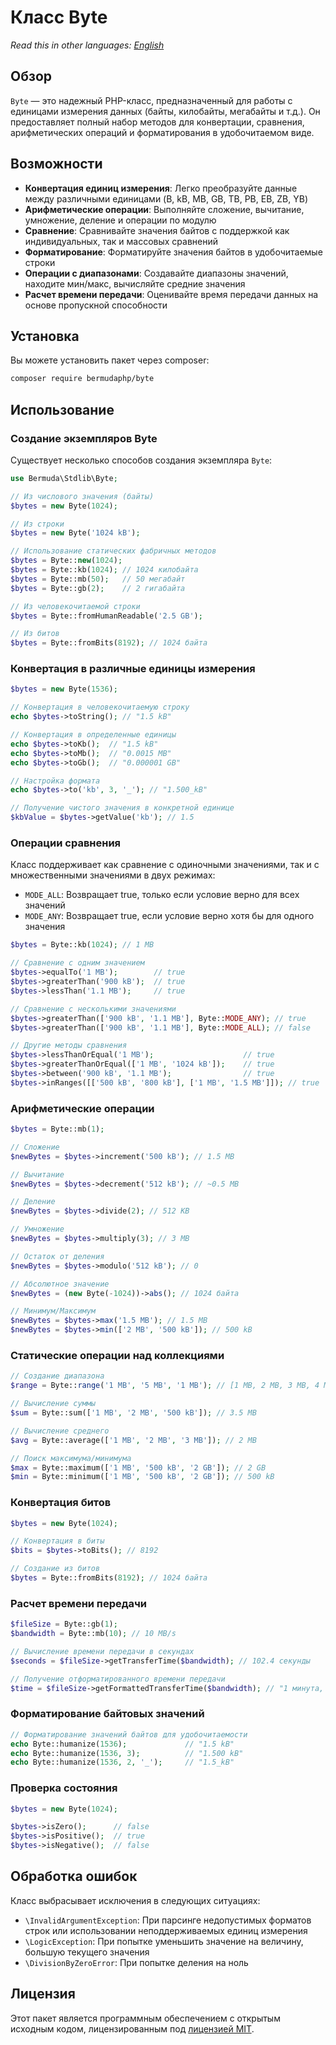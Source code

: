 # Класс Byte

*Read this in other languages: [English](README.md)*

## Обзор

`Byte` — это надежный PHP-класс, предназначенный для работы с единицами измерения данных (байты, килобайты, мегабайты и т.д.). Он предоставляет полный набор методов для конвертации, сравнения, арифметических операций и форматирования в удобочитаемом виде.

## Возможности

- **Конвертация единиц измерения**: Легко преобразуйте данные между различными единицами (B, kB, MB, GB, TB, PB, EB, ZB, YB)
- **Арифметические операции**: Выполняйте сложение, вычитание, умножение, деление и операции по модулю
- **Сравнение**: Сравнивайте значения байтов с поддержкой как индивидуальных, так и массовых сравнений
- **Форматирование**: Форматируйте значения байтов в удобочитаемые строки
- **Операции с диапазонами**: Создавайте диапазоны значений, находите мин/макс, вычисляйте средние значения
- **Расчет времени передачи**: Оценивайте время передачи данных на основе пропускной способности

## Установка

Вы можете установить пакет через composer:

```bash
composer require bermudaphp/byte
```

## Использование

### Создание экземпляров Byte

Существует несколько способов создания экземпляра `Byte`:

```php
use Bermuda\Stdlib\Byte;

// Из числового значения (байты)
$bytes = new Byte(1024);

// Из строки
$bytes = new Byte('1024 kB');

// Использование статических фабричных методов
$bytes = Byte::new(1024);
$bytes = Byte::kb(1024); // 1024 килобайта
$bytes = Byte::mb(50);   // 50 мегабайт
$bytes = Byte::gb(2);    // 2 гигабайта

// Из человекочитаемой строки
$bytes = Byte::fromHumanReadable('2.5 GB');

// Из битов
$bytes = Byte::fromBits(8192); // 1024 байта
```

### Конвертация в различные единицы измерения

```php
$bytes = new Byte(1536);

// Конвертация в человекочитаемую строку
echo $bytes->toString(); // "1.5 kB"

// Конвертация в определенные единицы
echo $bytes->toKb();  // "1.5 kB"
echo $bytes->toMb();  // "0.0015 MB"
echo $bytes->toGb();  // "0.000001 GB"

// Настройка формата
echo $bytes->to('kb', 3, '_'); // "1.500_kB"

// Получение чистого значения в конкретной единице
$kbValue = $bytes->getValue('kb'); // 1.5
```

### Операции сравнения

Класс поддерживает как сравнение с одиночными значениями, так и с множественными значениями в двух режимах:
- `MODE_ALL`: Возвращает true, только если условие верно для всех значений
- `MODE_ANY`: Возвращает true, если условие верно хотя бы для одного значения

```php
$bytes = Byte::kb(1024); // 1 MB

// Сравнение с одним значением
$bytes->equalTo('1 MB');        // true
$bytes->greaterThan('900 kB');  // true
$bytes->lessThan('1.1 MB');     // true

// Сравнение с несколькими значениями
$bytes->greaterThan(['900 kB', '1.1 MB'], Byte::MODE_ANY); // true
$bytes->greaterThan(['900 kB', '1.1 MB'], Byte::MODE_ALL); // false

// Другие методы сравнения
$bytes->lessThanOrEqual('1 MB');                    // true
$bytes->greaterThanOrEqual(['1 MB', '1024 kB']);    // true
$bytes->between('900 kB', '1.1 MB');                // true
$bytes->inRanges([['500 kB', '800 kB'], ['1 MB', '1.5 MB']]); // true
```

### Арифметические операции

```php
$bytes = Byte::mb(1);

// Сложение
$newBytes = $bytes->increment('500 kB'); // 1.5 MB

// Вычитание
$newBytes = $bytes->decrement('512 kB'); // ~0.5 MB

// Деление
$newBytes = $bytes->divide(2); // 512 KB

// Умножение
$newBytes = $bytes->multiply(3); // 3 MB

// Остаток от деления
$newBytes = $bytes->modulo('512 kB'); // 0

// Абсолютное значение
$newBytes = (new Byte(-1024))->abs(); // 1024 байта

// Минимум/Максимум
$newBytes = $bytes->max('1.5 MB'); // 1.5 MB
$newBytes = $bytes->min(['2 MB', '500 kB']); // 500 kB
```

### Статические операции над коллекциями

```php
// Создание диапазона
$range = Byte::range('1 MB', '5 MB', '1 MB'); // [1 MB, 2 MB, 3 MB, 4 MB, 5 MB]

// Вычисление суммы
$sum = Byte::sum(['1 MB', '2 MB', '500 kB']); // 3.5 MB

// Вычисление среднего
$avg = Byte::average(['1 MB', '2 MB', '3 MB']); // 2 MB

// Поиск максимума/минимума
$max = Byte::maximum(['1 MB', '500 kB', '2 GB']); // 2 GB
$min = Byte::minimum(['1 MB', '500 kB', '2 GB']); // 500 kB
```

### Конвертация битов

```php
$bytes = new Byte(1024);

// Конвертация в биты
$bits = $bytes->toBits(); // 8192

// Создание из битов
$bytes = Byte::fromBits(8192); // 1024 байта
```

### Расчет времени передачи

```php
$fileSize = Byte::gb(1);
$bandwidth = Byte::mb(10); // 10 MB/s

// Вычисление времени передачи в секундах
$seconds = $fileSize->getTransferTime($bandwidth); // 102.4 секунды

// Получение отформатированного времени передачи
$time = $fileSize->getFormattedTransferTime($bandwidth); // "1 минута, 42 секунды"
```

### Форматирование байтовых значений

```php
// Форматирование значений байтов для удобочитаемости
echo Byte::humanize(1536);             // "1.5 kB"
echo Byte::humanize(1536, 3);          // "1.500 kB"
echo Byte::humanize(1536, 2, '_');     // "1.5_kB" 
```

### Проверка состояния

```php
$bytes = new Byte(1024);

$bytes->isZero();      // false
$bytes->isPositive();  // true
$bytes->isNegative();  // false
```

## Обработка ошибок

Класс выбрасывает исключения в следующих ситуациях:

- `\InvalidArgumentException`: При парсинге недопустимых форматов строк или использовании неподдерживаемых единиц измерения
- `\LogicException`: При попытке уменьшить значение на величину, большую текущего значения
- `\DivisionByZeroError`: При попытке деления на ноль

## Лицензия

Этот пакет является программным обеспечением с открытым исходным кодом, лицензированным под [лицензией MIT](LICENSE.md).
